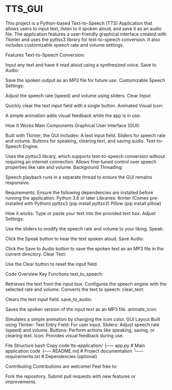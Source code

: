 # TTS_GUI
This project is a Python-based Text-to-Speech (TTS) Application that allows users to input text, listen to it spoken aloud, and save it as an audio file. The application features a user-friendly graphical interface created with Tkinter and uses the pyttsx3 library for text-to-speech conversion. It also includes customizable speech rate and volume settings. 


Features
Text-to-Speech Conversion:

Input any text and have it read aloud using a synthesized voice.
Save to Audio:

Save the spoken output as an MP3 file for future use.
Customizable Speech Settings:

Adjust the speech rate (speed) and volume using sliders.
Clear Input:

Quickly clear the text input field with a single button.
Animated Visual Icon:

A simple animation adds visual feedback while the app is in use.


How It Works
Main Components
Graphical User Interface (GUI):

Built with Tkinter, the GUI includes:
A text input field.
Sliders for speech rate and volume.
Buttons for speaking, clearing text, and saving audio.
Text-to-Speech Engine:

Uses the pyttsx3 library, which supports text-to-speech conversion without requiring an internet connection.
Allows fine-tuned control over speech properties like rate and volume.
Background Threading:

Speech playback runs in a separate thread to ensure the GUI remains responsive.


Requirements:
Ensure the following dependencies are installed before running the application:
Python 3.6 or later
Libraries:
tkinter (Comes pre-installed with Python)
pyttsx3 (pip install pyttsx3)
Pillow (pip install pillow)



How it works:
Type or paste your text into the provided text box.
Adjust Settings:

Use the sliders to modify the speech rate and volume to your liking.
Speak:

Click the Speak button to hear the text spoken aloud.
Save Audio:

Click the Save to Audio button to save the spoken text as an MP3 file in the current directory.
Clear Text:

Use the Clear button to reset the input field.


Code Overview
Key Functions
text_to_speech:

Retrieves the text from the input box.
Configures the speech engine with the selected rate and volume.
Converts the text to speech.
clear_text:

Clears the text input field.
save_to_audio:

Saves the spoken version of the input text as an MP3 file.
animate_icon:



Simulates a simple animation by changing the icon color.
GUI Layout
Built using Tkinter:
Text Entry Field: For user input.
Sliders: Adjust speech rate (speed) and volume.
Buttons: Perform actions like speaking, saving, or clearing text.
Icon: Provides visual feedback during use.



File Structure
bash
Copy code
tts-application/
├── app.py               # Main application code
├── README.md            # Project documentation
└── requirements.txt     # Dependencies (optional)



Contributing
Contributions are welcome! Feel free to:


Fork the repository.
Submit pull requests with new features or improvements.
